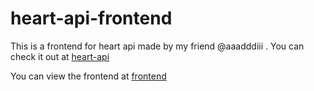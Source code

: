 # heart-api-frontend
This is a frontend for heart api made by my friend @aaadddiii .
You can check it out at [heart-api](https://github.com/aaadddiii/heart-api)


You can view the frontend at [frontend](https://rahulmanoj.xyz/heart-api-frontend/)
